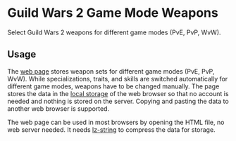 # Guild Wars 2 Game Mode Weapons

Select Guild Wars 2 weapons for different game modes (PvE, PvP, WvW).

## Usage

The [web page](http://htmlpreview.github.io/?https://github.com/andreasg123/gw2-mode-weapons/blob/master/weapon.html)
stores weapon sets for different game modes (PvE, PvP, WvW). While
specializations, traits, and skills are switched automatically for different
game modes, weapons have to be changed manually. The page stores the data in
the [local storage](https://developer.mozilla.org/en-US/docs/Web/API/Window/localStorage)
of the web browser so that no account is needed and nothing is stored on the
server. Copying and pasting the data to another web browser is supported.

The web page can be used in most browsers by opening the HTML file, no web
server needed.  It needs
[lz-string](https://github.com/pieroxy/lz-string/blob/master/libs/lz-string.min.js)
to compress the data for storage.

